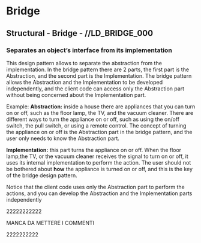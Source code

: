 # Bridge
## Structural - Bridge -  //LD_BRIDGE_000
### Separates an object’s interface from its implementation

This design pattern allows to separate the abstraction from the implementation. In the bridge pattern there are 2 parts, the first part is the Abstraction, and the second part is the Implementation.  The bridge pattern allows the Abstraction and the Implementation to be developed independently, and the client code can access only the Abstraction part without being concerned about the Implementation part. 

Example:
**Abstraction:**
inside a house there are appliances that you can turn on or off, such as the floor lamp, the TV, and the vacuum cleaner. There are different ways to turn the appliance on or off, such as using the on/off switch, the pull switch, or using a remote control. The concept of turning the appliance on or off is the Abstraction part in the bridge pattern, and the user only needs to know the Abstraction part.


**Implementation:**
this part turns the appliance on or off. When the floor lamp,the TV, or the vacuum cleaner receives the signal to turn on or off, it uses its internal implementation to perform the action.  The user should not be bothered about **how** the appliance is turned on or off, and this is the key of the bridge design pattern. 

Notice that the client code uses only the Abstraction part to perform the actions, and you can develop the Abstraction and the Implementation parts independently



22222222222

MANCA DA METTERE I COMMENTI

2222222222














